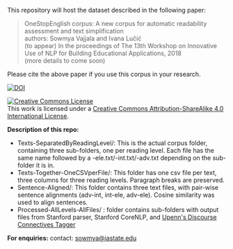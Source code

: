 
This repository will host the dataset described in the following paper:

> OneStopEnglish corpus: A new corpus for automatic readability assessment and text simplification  
> authors: Sowmya Vajjala and Ivana Lučić  
> (to appear) In the proceedings of The 13th Workshop on Innovative Use of NLP for Building Educational Applications, 2018  
> (more details to come soon)

Please cite the above paper if you use this corpus in your research.

[![DOI](https://zenodo.org/badge/128919409.svg)](https://zenodo.org/badge/latestdoi/128919409)

<a rel="license" href="http://creativecommons.org/licenses/by-sa/4.0/"><img alt="Creative Commons License" style="border-width:0" src="https://i.creativecommons.org/l/by-sa/4.0/88x31.png" /></a><br />This work is licensed under a <a rel="license" href="http://creativecommons.org/licenses/by-sa/4.0/">Creative Commons Attribution-ShareAlike 4.0 International License</a>.

**Description of this repo:**
- Texts-SeparatedByReadingLevel/: This is the actual corpus folder, containing three sub-folders, one per reading level. Each file has the same name followed by a -ele.txt/-int.txt/-adv.txt depending on the sub-folder it is in.  
- Texts-Together-OneCSVperFile/: This folder has one csv file per text, three columns for three reading levels. Paragraph breaks are preserved.  
- Sentence-Aligned/: This folder contains three text files, with pair-wise sentence alignments (adv-int, int-ele, adv-ele). Cosine similarity was used to align sentences. 
- Processed-AllLevels-AllFiles/ : folder contains sub-folders with output files from Stanford parser, Stanford CoreNLP, and [Upenn's Discourse Connectives Tagger](http://www.cis.upenn.edu/~nlp/software/discourse.html)

**For enquiries:**
contact: sowmya@iastate.edu
